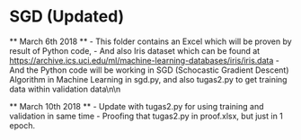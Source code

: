 # SGD (Updated)
** March 6th 2018 **
	- This folder contains an Excel which will be proven by result of Python code,
	- And also Iris dataset which can be found at https://archive.ics.uci.edu/ml/machine-learning-databases/iris/iris.data
	- And the Python code will be working in SGD (Schocastic Gradient Descent) Algorithm in Machine Learning in sgd.py, and also tugas2.py to get training data within validation data\n\n

** March 10th 2018 **
	- Update with tugas2.py for using training and validation in same time
	- Proofing that tugas2.py in proof.xlsx, but just in 1 epoch.

